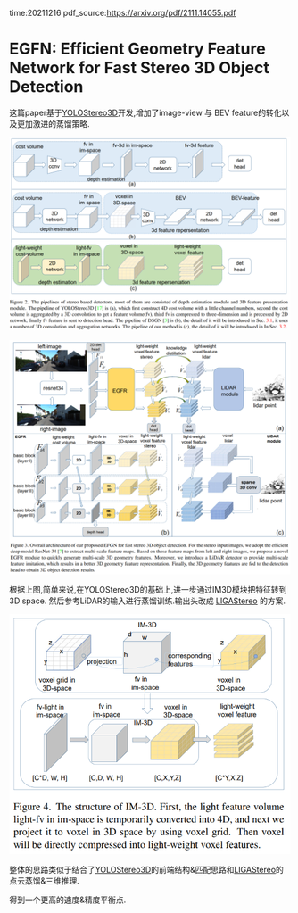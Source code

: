 time:20211216
pdf_source:https://arxiv.org/pdf/2111.14055.pdf

# EGFN: Efficient Geometry Feature Network for Fast Stereo 3D Object Detection

这篇paper基于[YOLOStereo3D](YOLOStereo3D.md)开发,增加了image-view 与 BEV feature的转化以及更加激进的蒸馏策略.

![image](res/EGFN_pipeline.png)

![image](res/EGFN_arch.png)

根据上图,简单来说,在YOLOStereo3D的基础上,进一步通过IM3D模块把特征转到3D space. 然后参考LiDAR的输入进行蒸馏训练.输出头改成 [LIGAStereo](RecentCollectionForStereo3D.md) 的方案.

![image](res/EGFN_im3d.png)

整体的思路类似于结合了[YOLOStereo3D](YOLOStereo3D.md)的前端结构&匹配思路和[LIGAStereo](RecentCollectionForStereo3D.md)的点云蒸馏&三维推理.

得到一个更高的速度&精度平衡点.
